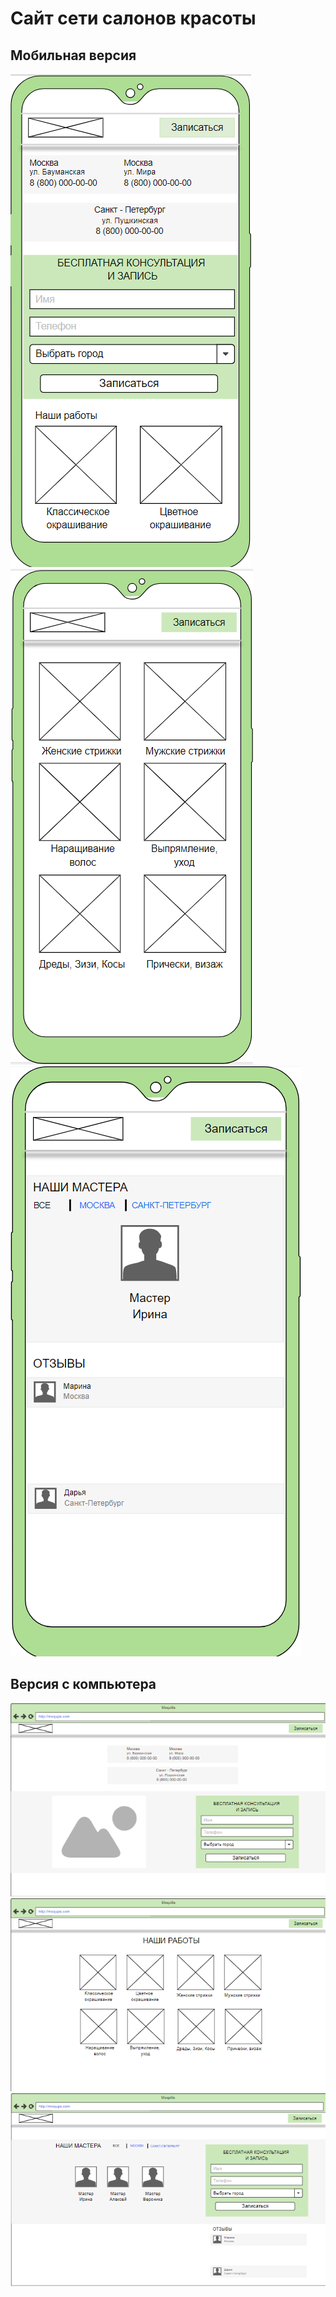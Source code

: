 # Сайт сети салонов красоты
## Мобильная версия
![](img/1.png)
![](img/2.png)
![](img/3.png)
## Версия с компьютера 
![](img/5.png)
![](img/6.png)
![](img/7.png)
